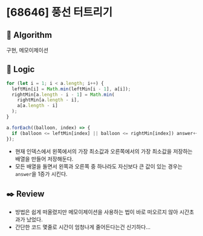 # [68646] 풍선 터트리기

## :pushpin: **Algorithm**

구현, 메모이제이션

## :round_pushpin: **Logic**

```javascript
for (let i = 1; i < a.length; i++) {
  leftMin[i] = Math.min(leftMin[i - 1], a[i]);
  rightMin[a.length - i - 1] = Math.min(
    rightMin[a.length - i],
    a[a.length - i]
  );
}

a.forEach((balloon, index) => {
  if (balloon <= leftMin[index] || balloon <= rightMin[index]) answer++;
});
```

- 현재 인덱스에서 왼쪽에서의 가장 최소값과 오른쪽에서의 가장 최소값을 저장하는 배열을 만들어 저장해둔다.
- 모든 배열을 돌면서 왼쪽과 오른쪽 중 하나라도 자신보다 큰 값이 있는 경우는 `answer`을 1증가 시킨다.

## :black_nib: **Review**

- 방법은 쉽게 떠올렸지만 메모이제이션을 사용하는 법이 바로 떠오르지 않아 시간초과가 났었다.
- 간단한 코드 몇줄로 시간이 엄청나게 줄어든다는건 신기하다...

